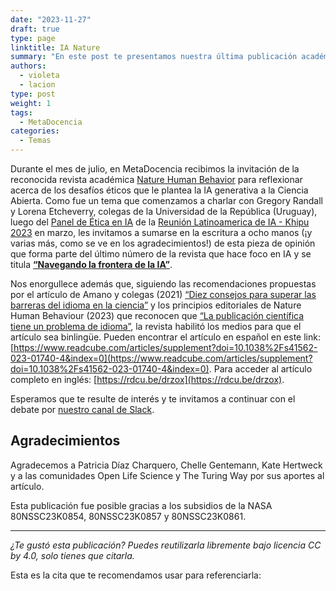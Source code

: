 ```yaml
---
date: "2023-11-27"
draft: true
type: page
linktitle: IA Nature
summary: "En este post te presentamos nuestra última publicación académica, junto a colegas de la Universidad de la República de Uruguay, sobre Inteligencia Artificial (IA) y Ciencia Abierta."
authors:
  - violeta
  - lacion
type: post
weight: 1
tags: 
  - MetaDocencia 
categories:
  - Temas
---
```


Durante el mes de julio, en MetaDocencia recibimos la invitación de la reconocida revista académica [Nature Human Behavior](https://www.nature.com/nathumbehav/) para reflexionar acerca de los desafíos éticos que le plantea la IA generativa a la Ciencia Abierta. Como fue un tema que comenzamos a charlar con Gregory Randall y Lorena Etcheverry, colegas de la Universidad de la República (Uruguay), luego del [Panel de Ética en IA](https://youtu.be/yiY7WJrJxI8?si=JGliEz6iDjeR7Hj3&t=6913) de la [Reunión Latinoamerica de IA - Khipu 2023](https://khipu.ai/khipu2023/) en marzo, les invitamos a sumarse en la escritura a ocho manos (¡y varias más, como se ve en los agradecimientos!) de esta pieza de opinión que forma parte del último número de la revista que hace foco en IA y se titula **[“Navegando la frontera de la IA”](https://www.nature.com/nathumbehav/volumes/7/issues/11)**.

Nos enorgullece además que, siguiendo las recomendaciones propuestas por el artículo de Amano y colegas (2021) [“Diez consejos para superar las barreras del idioma en la ciencia”](https://www.nature.com/articles/s41562-021-01137-1.epdf?sharing_token=RMjsKk9OG3znVh8pEWbk5dRgN0jAjWel9jnR3ZoTv0OR4J0u4q6gAmV_weMB193c2c1IWOUHcWpTfozSp4AYY-seT8QfbhJ-GTdooigbYWuZK_c8QfohDErKpD1F3NeA5y0W2IXXDCDNWverFwKHtA9a_-rnLIxXD78Xcb9RnzM%3D) y los principios editoriales de Nature Human Behaviour (2023) que reconocen que [“La publicación científica tiene un problema de idioma”](https://www.nature.com/articles/s41562-023-01679-6), la revista habilitó los medios para que el artículo sea binlingüe. Pueden encontrar el artículo en español en este link: [https://www.readcube.com/articles/supplement?doi=10.1038%2Fs41562-023-01740-4&index=0](https://www.readcube.com/articles/supplement?doi=10.1038%2Fs41562-023-01740-4&index=0). Para acceder al artículo completo en inglés: [https://rdcu.be/drzox](https://rdcu.be/drzox).

Esperamos que te resulte de interés y te invitamos a continuar con el debate por [nuestro canal de Slack](https://w3id.org/metadocencia/slack).

## Agradecimientos

Agradecemos a Patricia Díaz Charquero, Chelle Gentemann, Kate Hertweck y a las comunidades Open Life Science y The Turing Way por sus aportes al artículo.

Esta publicación fue posible gracias a los subsidios de la NASA 80NSSC23K0854, 80NSSC23K0857 y 80NSSC23K0861. 

---

*¿Te gustó esta publicación? Puedes reutilizarla libremente bajo licencia CC by 4.0, solo tienes que citarla.* 

Esta es la cita que te recomendamos usar para referenciarla:

